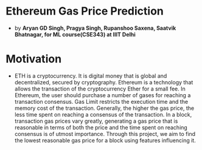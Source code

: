 # Ethereum Gas Price Prediction
- by **Aryan GD Singh, Pragya Singh, Rupanshoo Saxena, Saatvik Bhatnagar, for ML course(CSE343) at IIIT Delhi**

# Motivation
- ETH is a cryptocurrency. It is digital money that is global and decentralized, secured by cryptography. Ethereum is a technology that allows the transaction of the cryptocurrency Ether for a small fee. In Ethereum,  the user should purchase a number of gases for reaching a transaction consensus. Gas Limit restricts the execution time and the memory cost of the transaction. Generally, the higher the gas price, the less time spent on reaching a consensus of the transaction. In a block, transaction gas prices vary greatly, generating a gas price that is reasonable in terms of both the price and the time spent on reaching consensus is of utmost importance. Through this project, we aim to find the lowest reasonable gas price for a block using features influencing it.
